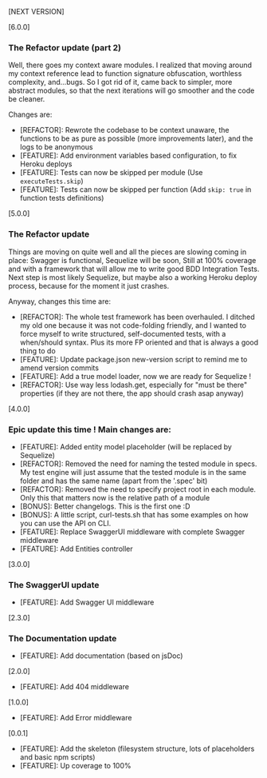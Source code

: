 [NEXT VERSION]

[6.0.0]
### The Refactor update (part 2)

Well, there goes my context aware modules. I realized that moving around my context reference lead to function signature obfuscation, worthless complexity, and...bugs. So I got rid of it, came back to simpler, more abstract modules, so that the next iterations will go smoother and the code be cleaner.

Changes are:
- [REFACTOR]: Rewrote the codebase to be context unaware, the functions to be as pure as possible (more improvements later), and the logs to be anonymous
- [FEATURE]: Add environment variables based configuration, to fix Heroku deploys
- [FEATURE]: Tests can now be skipped per module (Use ```executeTests.skip```)
- [FEATURE]: Tests can now be skipped per function (Add ```skip: true``` in function tests definitions)

[5.0.0]
### The Refactor update

Things are moving on quite well and all the pieces are slowing coming in place: Swagger is functional, Sequelize will be soon, Still at 100% coverage and with a framework that will allow me to write good BDD Integration Tests.
Next step is most likely Sequelize, but maybe also a working Heroku deploy process, because for the moment it just crashes.

Anyway, changes this time are:
- [REFACTOR]: The whole test framework has been overhauled. I ditched my old one because it was not code-folding friendly, and I wanted to force myself to write structured, self-documented tests, with a when/should syntax. Plus its more FP oriented and that is always a good thing to do
- [FEATURE]: Update package.json new-version script to remind me to amend version commits
- [FEATURE]: Add a true model loader, now we are ready for Sequelize !
- [REFACTOR]: Use way less lodash.get, especially for "must be there" properties (if they are not there, the app should crash asap anyway)

[4.0.0]
### Epic update this time ! Main changes are:
- [FEATURE]: Added entity model placeholder (will be replaced by Sequelize)
- [REFACTOR]: Removed the need for naming the tested module in specs. My test
engine will just assume that the tested module is in the same folder and has
the same name (apart from the '.spec' bit)
- [REFACTOR]: Removed the need to specify project root in each module. Only
this that matters now is the relative path of a module
- [BONUS]: Better changelogs. This is the first one :D
- [BONUS]: A little script, curl-tests.sh that has some examples on how you can
use the API on CLI.
- [FEATURE]: Replace SwaggerUI middleware with complete Swagger middleware
- [FEATURE]: Add Entities controller

[3.0.0]
### The SwaggerUI update
- [FEATURE]: Add Swagger UI middleware

[2.3.0]
### The Documentation update
- [FEATURE]: Add documentation (based on jsDoc)

[2.0.0]
- [FEATURE]: Add 404 middleware

[1.0.0]
- [FEATURE]: Add Error middleware

[0.0.1]
- [FEATURE]: Add the skeleton (filesystem structure, lots of placeholders and basic npm scripts)
- [FEATURE]: Up coverage to 100%

